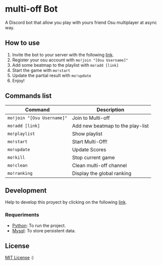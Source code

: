 # multi-off Bot

A Discord bot that allow you play with yours friend Osu multiplayer at async way.

## How to use
1. Invite the bot to your server with the following [link](https://discord.com/oauth2/authorize?client_id=887811212488892506&permissions=8&scope=bot).
2. Register your osu account with `mo!join "[Osu Username]"`
3. Add some beatmap to the playlist with `mo!add [link]`
4. Start the game with `mo!start`
5. Update the partial result with `mo!update`
6. Enjoy!

## Commands list

|  Command                    | Description                       |
| --------------------------- | --------------------------------- |
| `mo!join "[Osu Username]"`  | Join to Multi-off                 |
| `mo!add [link]`             | Add new beatmap to the play-list  |
| `mo!playlist`               | Show playlist                     |
| `mo!start`                  | Start Multi-Off!                  |
| `mo!update`                 | Update Scores                     |
| `mo!kill`                   | Stop current game                 |
| `mo!clean`                  | Clean multi-off channel           |
| `mo!ranking`                | Display the global ranking        |

## Development
Help to develop this proyect by clicking on the following [link](https://github.com/Kuellar/multi-off/wiki/Development).
### Requeriments
* [Python](https://www.python.org/): To run the project.
* [Mysql](https://www.mysql.com/): To store persistent data.

## License
[MIT License](./.github/LICENSE) :)
